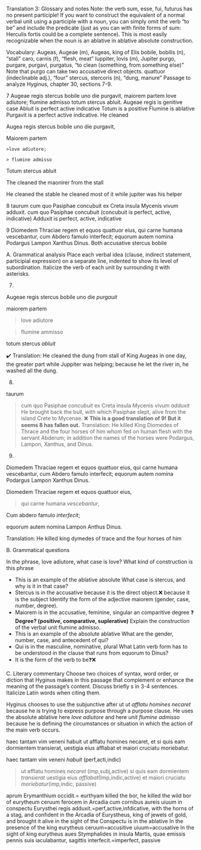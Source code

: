 

Translation 3: 
Glossary and notes 
Note: the verb sum, esse, fui, futurus has no present participle! If you want to construct the equivalent of a normal verbal unit using a participle with a noun, you can simply omit the verb “to be” and include the predicate (just as you can with finite forms of sum: Herculis fortis could be a complete sentence). This is most easily recognizable when the noun is an ablative in ablative absolute construction.

Vocabulary:
Augeas, Augeae (m), Augeas, king of Elis
bobile, bobilis (n), “stall”
caro, carnis (f), “flesh, meat”
Iuppiter, Iovis (m), Jupiter
purgo, purgare, purgavi, purgatus, “to clean (something, from something else)” Note that purgo can take two accusative direct objects.
quattuor (indeclinable adj.), “four”
stercus, stercoris (n), “dung, manure”
Passage to analyze 
Hyginus, chapter 30, sections 7-9.


7 Augeae regis stercus bobile uno die purgavit, maiorem partem Iove adiutore; flumine admisso totum stercus abluit.
Augeae regis is genitive case
Abluit is perfect active indicative
Totum is a positive
Flumine is ablative
Purgavit is a perfect active indicative. He cleaned 

Augea regis stercus bobile uno die purgavit,

Maiorem partem

	>love adiutore;

  	> flumine admisso

Totum stercus abluit

The cleaned the maonirer from the stall

He cleaned the stable he cleaned most of it while jupiter was his helper


8 taurum cum quo Pasiphae concubuit ex Creta insula Mycenis vivum adduxit.
 cum quo Pasiphae concubuit (concubuit is perfect, active, indicative)
Adduxit is perfect, active, indicative


9 Diomedem Thraciae regem et equos quattuor eius, qui carne humana vescebantur, cum Abdero famulo interfecit; equorum autem nomina Podargus Lampon Xanthus Dinus.
Both accusative stercus bobile

A. Grammatical analysis 
Place each verbal idea (clause, indirect statement, participial expression) on a separate line, indented to show its level of subordination. Italicize the verb of each unit by surrounding it with asterisks.

7. 

Augeae regis stercus bobile uno die *purgauit*

maiorem partem 

> love adiutore

> flumine ammisso 

totum stercus *abluit*

✔️ Translation: He cleaned the dung from stall of King Augeas in one day, the greater part while Juppiter was helping; because he let the river in, he washed all the dung.

8.

taurum 

>cum quo Pasiphae *concubuit*
ex Creta insula Mycenis vivum *adduxit*
He brought back the bull, with which  Pasiphae slept, alive from the island Crete to Mycenae.
❌ **This is a good translation of 9! But it seems 8 has fallen out.**  Translation: He killed King Diomedes of Thrace and the four horses of him whom fed on human flesh with the servant Abderum; in addition the names of the horses were Podargus, Lampon, Xanthus, and Dinus.

9. 
Diomedem Thraciae regem et equos quattuor eius, qui carne humana vescebantur, cum Abdero famulo interfecit; equorum autem nomina Podargus Lampon Xanthus Dinus.

Diomedem Thraciae regem et equos quattuor eius,

> qui carne humana *vescebantur*,

Cum abdero famulo *interfecit*;

equorum autem nomina Lampon Anthus Dinus.

Translation: He killed king dymedes of trace and the four horses of him 

B. Grammatical questions 

In the phrase, Iove adiutore, what case is Iove? What kind of construction is this phrase
- This is an example of the ablative absolute 
What case is stercus, and why is it in that case?
- Stercus is in the accusative because it is the direct object.❌ because it is the subject
Identify the form of the adjective maiorem (gender, case, number, degree).
- Maiorem is in the accusative, feminine, singular an comparitive degree ❓ **Degree? (positive, comparative, suplerative)**
Explain the construction of the verbal unit flumine admisso.
- This is an example of the absolute ablative
What are the gender, number, case, and antecedent of qui?
- Qui is in the masculine, nominative, plural
What Latin verb form has to be understood in the clause that runs from equorum to Dinus?
- It is the form of the verb to be❓❌ 

C. Literary commentary 
Choose two choices of syntax, word order, or diction that Hyginus makes in this passage that complement or enhance the meaning of the passage’s content. Discuss briefly s in 3-4 sentences. Italicize Latin words when citing them.

Hyginus chooses to use the subjunctive after ut *ut afflatu homines necaret* because he is trying to express purpose through a purpose clause. He uses the absolute ablative here *love adiutore* and here *unit flumine admisso* because he is defining the circumstances or situation in which the action of the main verb occurs.


haec tantam vim veneni habuit  ut afflatu homines necaret,  et  si quis eam dormientem transierat, uestigia eius afflabat et maiori cruciatu moriebatur.

haec tantam vim veneni *habuit* (perf,acti,indic)
> ut afflatu homines *necaret* (imp,subj,active)
> si quis eam dormientem *transierat*
uestigia eius *afflabat*(Imp,indic,active)
et maiori cruciatu *moriebatur*(imp,indic, passive)

 aprum Erymanthium occidit.= eurthyam killed the bor, he killed the wild bor of eurytheum
ceruum ferocem in Arcadia cum cornibus aureis uiuum in conspectu Eurysthei regis adduxit.=perf,active,infdicative, with the horns of a stag, and confident in the Arcadia of Eurystheus, king of jewels of gold, and brought it alive in the sight of the
Conspectu is in the ablative
In the presence of the king eurytheus
ceruum=accusitive
uiuum=accusative
In the sight of king eurytheus
aues Stymphalides in insula Martis, quae emissis pennis suis iaculabantur, sagittis interfecit.=imperfect, passive

